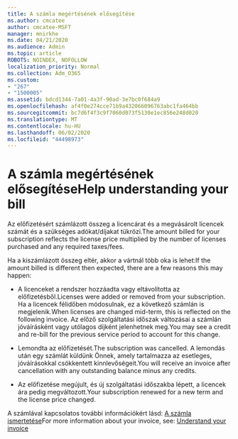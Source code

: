 ```yaml
---
title: A számla megértésének elősegítése
ms.author: cmcatee
author: cmcatee-MSFT
manager: mnirkhe
ms.date: 04/21/2020
ms.audience: Admin
ms.topic: article
ROBOTS: NOINDEX, NOFOLLOW
localization_priority: Normal
ms.collection: Adm_O365
ms.custom:
- "267"
- "1500005"
ms.assetid: bdcd1344-7a01-4a3f-90ad-3e7bc0f684a9
ms.openlocfilehash: af4f0e274cce71b9a432066096763abc1fa464bb
ms.sourcegitcommit: bc7d6f4f3c9f7060d073f5130e1ec856e248d020
ms.translationtype: MT
ms.contentlocale: hu-HU
ms.lasthandoff: 06/02/2020
ms.locfileid: "44498973"
---
```

# <a name="help-understanding-your-bill"></a><span data-ttu-id="ab1b6-102">A számla megértésének elősegítése</span><span class="sxs-lookup"><span data-stu-id="ab1b6-102">Help understanding your bill</span></span>

<span data-ttu-id="ab1b6-103">Az előfizetésért számlázott összeg a licencárat és a megvásárolt licencek számát és a szükséges adókat/díjakat tükrözi.</span><span class="sxs-lookup"><span data-stu-id="ab1b6-103">The amount billed for your subscription reflects the license price multiplied by the number of licenses purchased and any required taxes/fees.</span></span>
  
<span data-ttu-id="ab1b6-104">Ha a kiszámlázott összeg eltér, akkor a vártnál több oka is lehet:</span><span class="sxs-lookup"><span data-stu-id="ab1b6-104">If the amount billed is different then expected, there are a few reasons this may happen:</span></span>
  
- <span data-ttu-id="ab1b6-105">A licenceket a rendszer hozzáadta vagy eltávolította az előfizetésből.</span><span class="sxs-lookup"><span data-stu-id="ab1b6-105">Licenses were added or removed from your subscription.</span></span> <span data-ttu-id="ab1b6-106">Ha a licencek félidőben módosulnak, ez a következő számlán is megjelenik.</span><span class="sxs-lookup"><span data-stu-id="ab1b6-106">When licenses are changed mid-term, this is reflected on the following invoice.</span></span> <span data-ttu-id="ab1b6-107">Az előző szolgáltatási időszak változásai a számlán jóváírásként vagy utólagos díjként jelenhetnek meg.</span><span class="sxs-lookup"><span data-stu-id="ab1b6-107">You may see a credit and re-bill for the previous service period to account for this change.</span></span>

- <span data-ttu-id="ab1b6-108">Lemondta az előfizetését.</span><span class="sxs-lookup"><span data-stu-id="ab1b6-108">The subscription was cancelled.</span></span> <span data-ttu-id="ab1b6-109">A lemondás után egy számlát küldünk Önnek, amely tartalmazza az esetleges, jóváírásokkal csökkentett kinnlevőségeit.</span><span class="sxs-lookup"><span data-stu-id="ab1b6-109">You will receive an invoice after cancellation with any outstanding balance minus any credits.</span></span>

- <span data-ttu-id="ab1b6-110">Az előfizetése megújult, és új szolgáltatási időszakba lépett, a licencek ára pedig megváltozott.</span><span class="sxs-lookup"><span data-stu-id="ab1b6-110">Your subscription renewed for a new term and the license price changed.</span></span>

<span data-ttu-id="ab1b6-111">A számlával kapcsolatos további információkért lásd: [A számla ismertetése](https://docs.microsoft.com/microsoft-365/commerce/billing-and-payments/understand-your-invoice2)</span><span class="sxs-lookup"><span data-stu-id="ab1b6-111">For more information about your invoice, see: [Understand your invoice](https://docs.microsoft.com/microsoft-365/commerce/billing-and-payments/understand-your-invoice2)</span></span>
